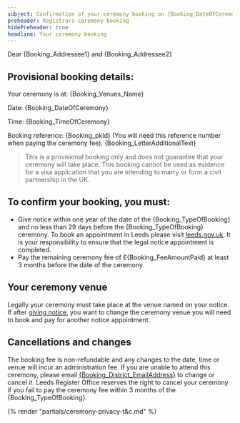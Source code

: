 ```yaml
---
subject: Confirmation of your ceremony booking on {Booking_DateOfCeremony} at {Booking_Venues_Name}
preheader: Registrars ceremony booking 
hidePreheader: true
headline: Your ceremony booking
---
```


Dear {Booking_Addressee1} and {Booking_Addressee2}

## Provisional booking details:
Your ceremony is at: {Booking_Venues_Name}

Date: {Booking_DateOfCeremony}

Time: {Booking_TimeOfCeremony}

Booking reference: {Booking_pkId} (You will need this reference number when paying the ceremony fee). {Booking_LetterAdditionalText}

> This is a provisional booking only and does not guarantee that your ceremony will take place. This booking cannot be used as evidence for a visa application that you are intending to marry or form a civil partnership in the UK.


## To confirm your booking, you must:
  - Give notice within one year of the date of the {Booking_TypeOfBooking} and no less than 29 days before the {Booking_TypeOfBooking} ceremony. To book an appointment in Leeds please visit [leeds.gov.uk](https://www.leeds.gov.uk/births-deaths-and-marriages/ceremonies/giving-your-notice-of-marriage-or-civil-partnership). It is your responsibility to ensure that the legal notice appointment is completed.
  - Pay the remaining ceremony fee of £{Booking_FeeAmountPaid} at least 3 months before the date of the ceremony.


## Your ceremony venue
Legally your ceremony must take place at the venue named on your notice. If after [giving notice](https://www.leeds.gov.uk/births-deaths-and-marriages/ceremonies/giving-your-notice-of-marriage-or-civil-partnership), you want to change the ceremony venue you will need to book and pay for another notice appointment.


## Cancellations and changes
The booking fee is non-refundable and any changes to the date, time or venue will incur an administration fee. If you are unable to attend this ceremony, please email <a href="mailto:{Booking_District_EmailAddress}">{Booking_District_EmailAddress}</a> to change or cancel it. Leeds Register Office reserves the right to cancel your ceremony if you fail to pay the ceremony fee within 3 months of the {Booking_TypeOfBooking}.


{% render "partials/ceremony-privacy-t&c.md" %}
